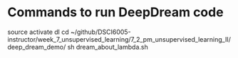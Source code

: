 # Commands to run DeepDream code
source activate dl
cd ~/github/DSCI6005-instructor/week_7_unsupervised_learning/7_2_pm_unsupervised_learning_II/deep_dream_demo/
sh dream_about_lambda.sh